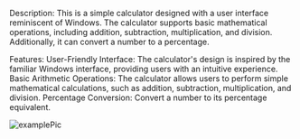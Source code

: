 Description:
This is a simple calculator designed with a user interface reminiscent of Windows. The calculator supports basic mathematical operations, including addition, subtraction, multiplication, and division. Additionally, it can convert a number to a percentage.

Features:
User-Friendly Interface: The calculator's design is inspired by the familiar Windows interface, providing users with an intuitive experience.
Basic Arithmetic Operations: The calculator allows users to perform simple mathematical calculations, such as addition, subtraction, multiplication, and division.
Percentage Conversion: Convert a number to its percentage equivalent.



![examplePic](https://github.com/mosqali/Calculator/assets/102695783/ceb7e142-1f1d-4699-b0ce-38730143ea07)


